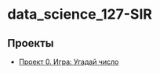 # data_science_127-SIR

## Проекты

* [Проект 0. Игра: Угадай число](https://github.com/Ildar-87/data_science_127-SIR/blob/main/project_0)